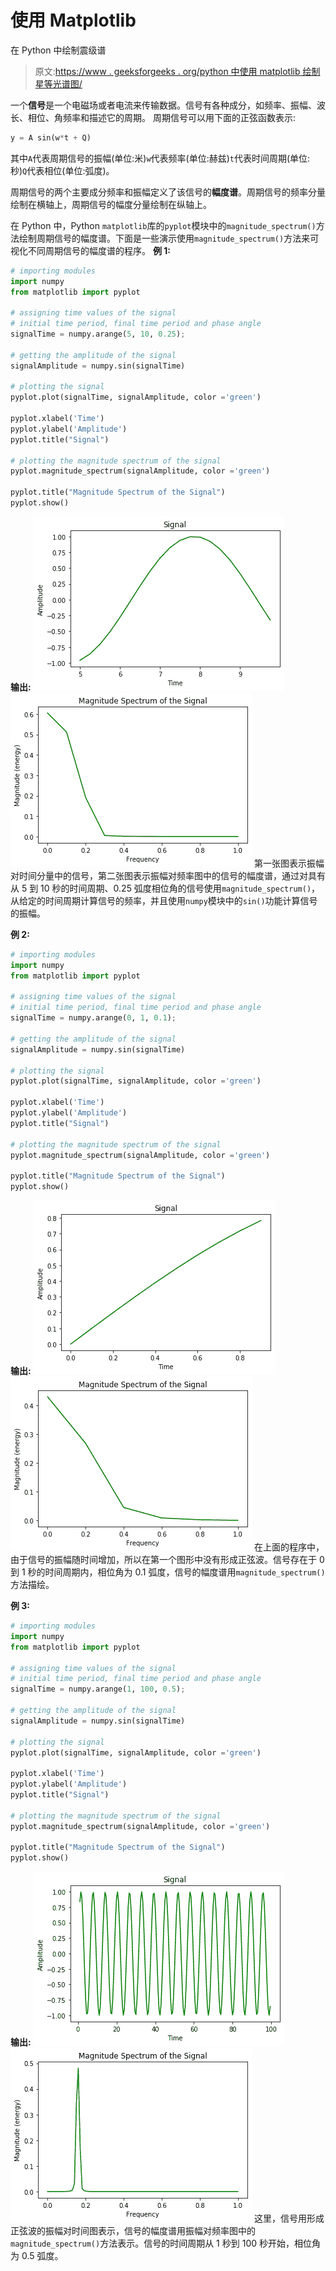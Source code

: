 # 使用 Matplotlib

在 Python 中绘制震级谱

> 原文:[https://www . geeksforgeeks . org/python 中使用 matplotlib 绘制星等光谱图/](https://www.geeksforgeeks.org/plot-the-magnitude-spectrum-in-python-using-matplotlib/)

一个**信号**是一个电磁场或者电流来传输数据。信号有各种成分，如频率、振幅、波长、相位、角频率和描述它的周期。
周期信号可以用下面的正弦函数表示:

```py
y = A sin(w*t + Q)

```

其中`A`代表周期信号的振幅(单位:米)`w`代表频率(单位:赫兹)`t`代表时间周期(单位:秒)`Q`代表相位(单位:弧度)。

周期信号的两个主要成分频率和振幅定义了该信号的**幅度谱**。周期信号的频率分量绘制在横轴上，周期信号的幅度分量绘制在纵轴上。

在 Python 中，Python `matplotlib`库的`pyplot`模块中的`magnitude_spectrum()`方法绘制周期信号的幅度谱。下面是一些演示使用`magnitude_spectrum()`方法来可视化不同周期信号的幅度谱的程序。
**例 1:**

```py
# importing modules
import numpy
from matplotlib import pyplot 

# assigning time values of the signal
# initial time period, final time period and phase angle 
signalTime = numpy.arange(5, 10, 0.25);

# getting the amplitude of the signal
signalAmplitude = numpy.sin(signalTime)

# plotting the signal 
pyplot.plot(signalTime, signalAmplitude, color ='green')

pyplot.xlabel('Time')
pyplot.ylabel('Amplitude')
pyplot.title("Signal")

# plotting the magnitude spectrum of the signal 
pyplot.magnitude_spectrum(signalAmplitude, color ='green')

pyplot.title("Magnitude Spectrum of the Signal")
pyplot.show()
```

**输出:**
![](img/e81bca8a1a5d3464d8216f6ba1cb3877.png)
![](img/bfb139ae089bd2f8419077dc82f28fe1.png)
第一张图表示振幅对时间分量中的信号，第二张图表示振幅对频率图中的信号的幅度谱，通过对具有从 5 到 10 秒的时间周期、0.25 弧度相位角的信号使用`magnitude_spectrum()`，从给定的时间周期计算信号的频率，并且使用`numpy`模块中的`sin()`功能计算信号的振幅。

**例 2:**

```py
# importing modules
import numpy
from matplotlib import pyplot 

# assigning time values of the signal
# initial time period, final time period and phase angle 
signalTime = numpy.arange(0, 1, 0.1);

# getting the amplitude of the signal
signalAmplitude = numpy.sin(signalTime)

# plotting the signal 
pyplot.plot(signalTime, signalAmplitude, color ='green')

pyplot.xlabel('Time')
pyplot.ylabel('Amplitude')
pyplot.title("Signal")

# plotting the magnitude spectrum of the signal 
pyplot.magnitude_spectrum(signalAmplitude, color ='green')

pyplot.title("Magnitude Spectrum of the Signal")
pyplot.show()
```

**输出:**
![](img/a72966d164fc7a37f73eeaa7994ed894.png)
![](img/0d01283c921327bc512db01970dd460e.png)
在上面的程序中，由于信号的振幅随时间增加，所以在第一个图形中没有形成正弦波。信号存在于 0 到 1 秒的时间周期内，相位角为 0.1 弧度，信号的幅度谱用`magnitude_spectrum()`方法描绘。

**例 3:**

```py
# importing modules
import numpy
from matplotlib import pyplot 

# assigning time values of the signal
# initial time period, final time period and phase angle  
signalTime = numpy.arange(1, 100, 0.5);

# getting the amplitude of the signal
signalAmplitude = numpy.sin(signalTime)

# plotting the signal 
pyplot.plot(signalTime, signalAmplitude, color ='green')

pyplot.xlabel('Time')
pyplot.ylabel('Amplitude')
pyplot.title("Signal")

# plotting the magnitude spectrum of the signal 
pyplot.magnitude_spectrum(signalAmplitude, color ='green')

pyplot.title("Magnitude Spectrum of the Signal")
pyplot.show()
```

**输出:**
![](img/3354db3d6267716a46e1550b7cc666ab.png)
![](img/483ab6251ae0bc566a17a35db9aea411.png)
这里，信号用形成正弦波的振幅对时间图表示，信号的幅度谱用振幅对频率图中的`magnitude_spectrum()`方法表示。信号的时间周期从 1 秒到 100 秒开始，相位角为 0.5 弧度。